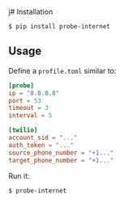 j# Installation

```console
$ pip install probe-internet
```

## Usage

Define a `profile.toml` similar to:

```toml
[probe]
ip = "8.8.8.8"
port = 53
timeout = 3
interval = 5

[twilio]
account_sid = "..."
auth_token = "..."
source_phone_number = "+1..."
target_phone_number = "+1..."
```

Run it:

```console
$ probe-internet
```

